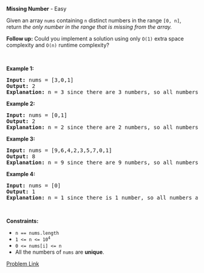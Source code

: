 **Missing Number** - Easy
<div><p>Given an array <code>nums</code> containing <code>n</code> distinct numbers in the range <code>[0, n]</code>, return <em>the only number in the range that is missing from the array.</em></p>

<p><b>Follow up:</b> Could you implement a solution using only <code>O(1)</code> extra space complexity and <code>O(n)</code> runtime complexity?</p>

<p>&nbsp;</p>
<p><strong>Example 1:</strong></p>

<pre><strong>Input:</strong> nums = [3,0,1]
<strong>Output:</strong> 2
<b>Explanation</b><strong>:</strong> n = 3 since there are 3 numbers, so all numbers are in the range [0,3]. 2 is the missing number in the range since it does not appear in nums.
</pre>

<p><strong>Example 2:</strong></p>

<pre><strong>Input:</strong> nums = [0,1]
<strong>Output:</strong> 2
<b>Explanation</b><strong>:</strong> n = 2 since there are 2 numbers, so all numbers are in the range [0,2]. 2 is the missing number in the range since it does not appear in nums.
</pre>

<p><strong>Example 3:</strong></p>

<pre><strong>Input:</strong> nums = [9,6,4,2,3,5,7,0,1]
<strong>Output:</strong> 8
<b>Explanation</b><strong>:</strong> n = 9 since there are 9 numbers, so all numbers are in the range [0,9]. 8 is the missing number in the range since it does not appear in nums.
</pre>

<p><strong>Example 4:</strong></p>

<pre><strong>Input:</strong> nums = [0]
<strong>Output:</strong> 1
<b>Explanation</b><strong>:</strong> n = 1 since there is 1 number, so all numbers are in the range [0,1]. 1 is the missing number in the range since it does not appear in nums.
</pre>

<p>&nbsp;</p>
<p><strong>Constraints:</strong></p>

<ul>
	<li><code>n == nums.length</code></li>
	<li><code>1 &lt;= n &lt;= 10<sup>4</sup></code></li>
	<li><code>0 &lt;= nums[i] &lt;= n</code></li>
	<li>All the numbers of <code>nums</code> are <strong>unique</strong>.</li>
</ul>
</div>

[Problem Link](https://leetcode.com/problems/missing-number/)